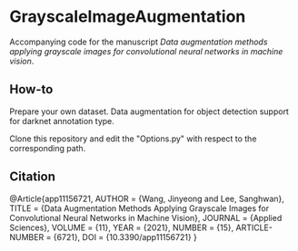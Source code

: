 # GrayscaleImageAugmentation

Accompanying code for the manuscript _Data augmentation methods applying grayscale images for convolutional neural networks in machine vision_.

## How-to

Prepare your own dataset. Data augmentation for object detection support for darknet annotation type.

Clone this repository and edit the "Options.py" with respect to the corresponding path.

## Citation

@Article{app11156721,
  AUTHOR = {Wang, Jinyeong and Lee, Sanghwan},
  TITLE = {Data Augmentation Methods Applying Grayscale Images for Convolutional Neural Networks in Machine Vision},
  JOURNAL = {Applied Sciences},
  VOLUME = {11},
  YEAR = {2021},
  NUMBER = {15},
  ARTICLE-NUMBER = {6721},
  DOI = {10.3390/app11156721}
}
